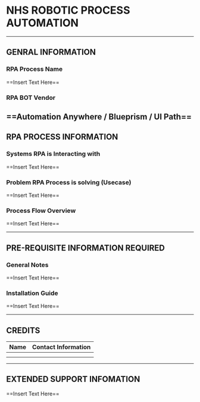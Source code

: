 # NHS ROBOTIC PROCESS AUTOMATION

--------------------------------------------------------------------------------
## GENRAL INFORMATION
### RPA Process Name
==Insert Text Here==

### RPA BOT Vendor

==Automation Anywhere / Blueprism / UI Path==
--------------------------------------------------------------------------------
## RPA PROCESS INFORMATION
### Systems RPA is Interacting with
==Insert Text Here==

### Problem RPA Process is solving (Usecase)
==Insert Text Here==

### Process Flow Overview
==Insert Text Here==

--------------------------------------------------------------------------------
## PRE-REQUISITE INFORMATION REQUIRED
### General Notes
==Insert Text Here==

### Installation Guide
==Insert Text Here==

--------------------------------------------------------------------------------
## CREDITS

| Name | Contact Information |
| ----------- | ----------- |
| |  |
|  |  |
--------------------------------------------------------------------------------
## EXTENDED SUPPORT INFOMATION

==Insert Text Here==
